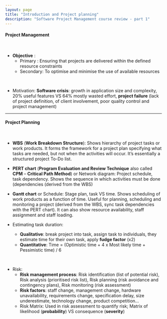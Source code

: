 ```yaml
---
layout: page
title: "Introduction and Project planning"
description: "Software Project Management course review - part 1"
---
```


#### Project Management

</br>

* **Objective** :
	- Primary : Ensuring that projects are delivered within the defined resource constraints
	- Secondary: To optimise and minimise the use of available resources

</br>

* Motivation: **Software crisis**: growth in application size and complexity, 20% useful features VS 64% mostly wasted effort, **project failure** (lack of project definition, of client involvement, poor quality control and project management)

***

#### Project Planning

</br>

* **WBS** (**Work Breakdown Structure**): Shows hierarchy of project tasks or work products. It forms the framework for a project plan specifying what tasks are needed, but not when the activities will occur. It’s essentially a structured project To-Do list.

* **PERT chart** (**Program Evaluation and Review Technique** also called **CPM** – **Critical Path Method**) or Network diagram: Project schedule, task dependency. Shows the sequence in which activities must be done (dependencies (derived from the WBS)

* **Gantt chart** or Schedule: Stage plan, task VS time. Shows scheduling of work products as a function of time. Useful for planning, scheduling and monitoring a project (derived from the WBS, sync task dependencies with the PERT chart). It can also show resource availability, staff assignment and staff loading.

* Estimating task duration:
	- **Qualitative**: break project into task, assign task to individuals, they estimate time for their own task, apply **fudge factor** (x2)
	- **Quantitative**: Time = (Optimistic time + 4 x Most likely time + Pessimistic time) / 6

</br>

* Risk:
	- **Risk management process**: Risk identification (list of potential risk), Risk analysis (prioritised risk list), Risk planning (risk avoidance and contingency plans), Risk monitoring (risk assessment)
	- **Risk factors**: staff change, management change, hardware unavailability, requirements change, specification delay, size underestimate, technology change, product competition…
	- Risk Matrix: Used in risk assessment to quantify risk; Matrix of likelihood (**probability**) VS consequence (**severity**)
